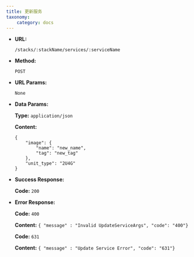 ```yaml
---
title: 更新服务
taxonomy:
    category: docs
---
```


* **URL:**

    `/stacks/:stackName/services/:serviceName`

* **Method:**

    `POST`

* **URL Params:**

    `None`

* **Data Params:**

	**Type:** `application/json`
	
	**Content:**

	```
	{
		"image": {
			"name": "new_name",
			"tag": "new_tag"
		},
		"unit_type": "2U4G"
	}
	```

* **Success Response:**

	**Code:** `200`

* **Error Response:**

	**Code:** `400`
  	
  	**Content:** `{ "message" : "Invalid UpdateServiceArgs", "code": "400"}`

	**Code:** `631`
  	
  	**Content:** `{ "message" : "Update Service Error", "code": "631"}`